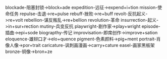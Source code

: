 blockade-阻塞封锁->block+ade
expedition-远征->expend+i+tion
mission-使命任务
repulse-击退->re+pulse
rebuff-挫败->re+buff
revolt-反抗起义->re+volt
rebellion-谋反叛乱->re+bellion
revolution-革命
insurrection-起义->in+sur+rection
mutiny-兵变反抗
playwright-剧作家->play+wright
episode-插曲->epi+sode
biograpthy-传记
improvisation-即席创作->improve+sation
eloquence-雄辩口才->elo+quence
pigment-色素颜料->pig+ment
portrait-肖像人像->por+trait
caricature-讽刺画漫画->carry+cature
easel-画家黑板架
bronze-铜像->bron+ze
